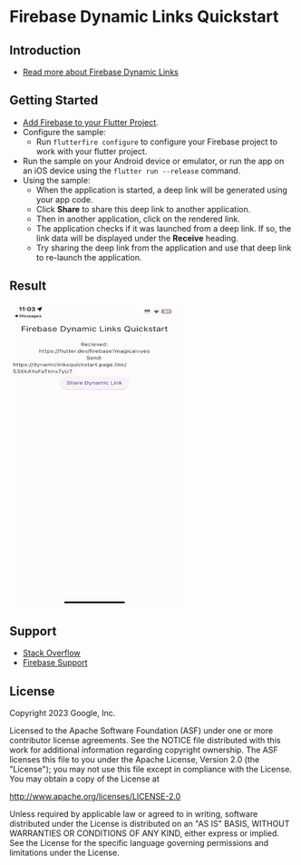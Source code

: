 Firebase Dynamic Links Quickstart
==============================

Introduction
------------

- [Read more about Firebase Dynamic Links](https://firebase.google.com/docs/dynamic-links)

Getting Started
---------------

- [Add Firebase to your Flutter Project](https://firebase.google.com/docs/flutter/setup).
- Configure the sample:
  - Run `flutterfire configure` to configure your Firebase project to work with your flutter project.
- Run the sample on your Android device or emulator, or run the app on an iOS device using the `flutter run --release` command.
- Using the sample:
  - When the application is started, a deep link will be generated using your app code.
  - Click **Share**
    to share this deep link to another application.
  - Then in another application, click on the rendered link.
  - The application checks if it was launched from a deep link. If so, the link data will be displayed under the **Receive** heading.
  - Try sharing the deep link from the application and use that deep link to re-launch the application.

Result
-----------
<img src="screenshot.jpeg" height="534" width="300"/>

Support
-------

- [Stack Overflow](https://stackoverflow.com/questions/tagged/firebase-dynamic-links)
- [Firebase Support](https://firebase.google.com/support/)

License
-------

Copyright 2023 Google, Inc.

Licensed to the Apache Software Foundation (ASF) under one or more contributor
license agreements.  See the NOTICE file distributed with this work for
additional information regarding copyright ownership.  The ASF licenses this
file to you under the Apache License, Version 2.0 (the "License"); you may not
use this file except in compliance with the License.  You may obtain a copy of
the License at

  http://www.apache.org/licenses/LICENSE-2.0

Unless required by applicable law or agreed to in writing, software
distributed under the License is distributed on an "AS IS" BASIS, WITHOUT
WARRANTIES OR CONDITIONS OF ANY KIND, either express or implied.  See the
License for the specific language governing permissions and limitations under
the License.
